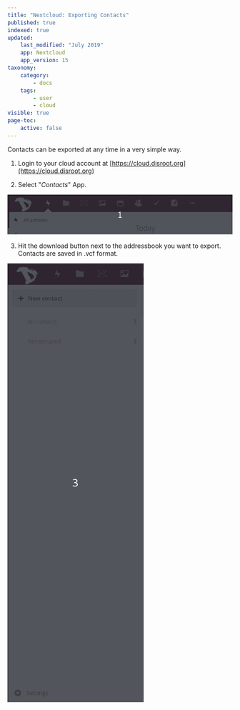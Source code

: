 ```yaml
---
title: "Nextcloud: Exporting Contacts"
published: true
indexed: true
updated:
    last_modified: "July 2019"		
    app: Nextcloud
    app_version: 15
taxonomy:
    category:
        - docs
    tags:
        - user
        - cloud
visible: true
page-toc:
    active: false
---
```


Contacts can be exported at any time in a very simple way.

1. Login to your cloud account at [https://cloud.disroot.org](https://cloud.disroot.org)

2. Select "*Contacts*" App.

![](en/select_app.gif)

3. Hit the download button next to the addressbook you want to export. Contacts are saved in .vcf format.

![](en/export_data.gif)
